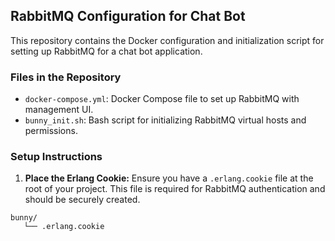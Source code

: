 ## RabbitMQ Configuration for Chat Bot

This repository contains the Docker configuration and initialization script for setting up RabbitMQ for a chat bot application.

### Files in the Repository

- `docker-compose.yml`: Docker Compose file to set up RabbitMQ with management UI.
- `bunny_init.sh`: Bash script for initializing RabbitMQ virtual hosts and permissions.

### Setup Instructions

1. **Place the Erlang Cookie:**
   Ensure you have a `.erlang.cookie` file at the root of your project. This file is required for RabbitMQ authentication and should be securely created.

```
bunny/
   └── .erlang.cookie
```